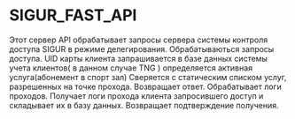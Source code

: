 # SIGUR_FAST_API
Этот сервер API обрабатывает запросы сервера системы контроля доступа SIGUR в режиме делегирования.
Обрабатываються запросы доступа.
UID карты клиента запрашивается в базе данных системы учета клиентов( в данном случае TNG ) определяется активная услуга(абонемент в спорт зал)
Сверяется с статическим списком услуг, разрешенных на точке прохода.
Возвращает ответ.
Обрабатывает логи проходов.
Получает логи прохода клиента запросившего доступ и складывает их в базу данных.
Возвращает подтверждение получения.
